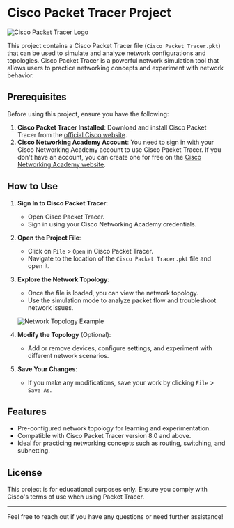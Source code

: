 # Cisco Packet Tracer Project

![Cisco Packet Tracer Logo](images/cisco_logo.png)

This project contains a Cisco Packet Tracer file (`Cisco Packet Tracer.pkt`) that can be used to simulate and analyze network configurations and topologies. Cisco Packet Tracer is a powerful network simulation tool that allows users to practice networking concepts and experiment with network behavior.

## Prerequisites

Before using this project, ensure you have the following:

1. **Cisco Packet Tracer Installed**: Download and install Cisco Packet Tracer from the [official Cisco website](https://www.netacad.com/courses/packet-tracer).
2. **Cisco Networking Academy Account**: You need to sign in with your Cisco Networking Academy account to use Cisco Packet Tracer. If you don't have an account, you can create one for free on the [Cisco Networking Academy website](https://www.netacad.com/).

## How to Use

1. **Sign In to Cisco Packet Tracer**:
   - Open Cisco Packet Tracer.
   - Sign in using your Cisco Networking Academy credentials.

2. **Open the Project File**:
   - Click on `File` > `Open` in Cisco Packet Tracer.
   - Navigate to the location of the `Cisco Packet Tracer.pkt` file and open it.

3. **Explore the Network Topology**:
   - Once the file is loaded, you can view the network topology.
   - Use the simulation mode to analyze packet flow and troubleshoot network issues.

   ![Network Topology Example](images/network_topology_example.png)

4. **Modify the Topology** (Optional):
   - Add or remove devices, configure settings, and experiment with different network scenarios.

5. **Save Your Changes**:
   - If you make any modifications, save your work by clicking `File` > `Save As`.

## Features

- Pre-configured network topology for learning and experimentation.
- Compatible with Cisco Packet Tracer version 8.0 and above.
- Ideal for practicing networking concepts such as routing, switching, and subnetting.

## License

This project is for educational purposes only. Ensure you comply with Cisco's terms of use when using Packet Tracer.

---

Feel free to reach out if you have any questions or need further assistance!
